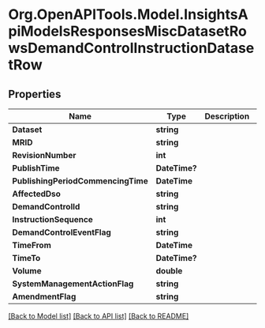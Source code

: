 # Org.OpenAPITools.Model.InsightsApiModelsResponsesMiscDatasetRowsDemandControlInstructionDatasetRow

## Properties

Name | Type | Description | Notes
------------ | ------------- | ------------- | -------------
**Dataset** | **string** |  | [optional] 
**MRID** | **string** |  | [optional] 
**RevisionNumber** | **int** |  | [optional] 
**PublishTime** | **DateTime?** |  | [optional] 
**PublishingPeriodCommencingTime** | **DateTime** |  | [optional] 
**AffectedDso** | **string** |  | [optional] 
**DemandControlId** | **string** |  | [optional] 
**InstructionSequence** | **int** |  | [optional] 
**DemandControlEventFlag** | **string** |  | [optional] 
**TimeFrom** | **DateTime** |  | [optional] 
**TimeTo** | **DateTime?** |  | [optional] 
**Volume** | **double** |  | [optional] 
**SystemManagementActionFlag** | **string** |  | [optional] 
**AmendmentFlag** | **string** |  | [optional] 

[[Back to Model list]](../README.md#documentation-for-models) [[Back to API list]](../README.md#documentation-for-api-endpoints) [[Back to README]](../README.md)

